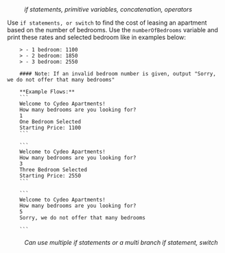<div class="hint" title="Practice topics">
  <i style="padding-left: 40px;">if statements, primitive variables, concatenation, operators</i>
</div>

Use `if statements, or switch` to find the cost of leasing an apartment based on the number of bedrooms.
Use the `numberOfBedrooms` variable and print these rates and selected bedroom like in examples below:

        > - 1 bedroom: 1100
        > - 2 bedroom: 1850
        > - 3 bedroom: 2550

        #### Note: If an invalid bedroom number is given, output "Sorry, we do not offer that many bedrooms"

        **Example Flows:**
        ```
        Welcome to Cydeo Apartments!
        How many bedrooms are you looking for?
        1
        One Bedroom Selected
        Starting Price: 1100
        ```

        ```
        Welcome to Cydeo Apartments!
        How many bedrooms are you looking for?
        3
        Three Bedroom Selected
        Starting Price: 2550
        ```

        ```
        Welcome to Cydeo Apartments!
        How many bedrooms are you looking for?
        5
        Sorry, we do not offer that many bedrooms

        ```
<div class="hint">
  <i style="padding-left: 40px;">Can use multiple if statements or a multi branch if statement, switch</i>
</div>
